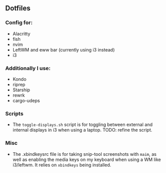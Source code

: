## Dotfiles

### Config for:

- Alacritty
- fish
- nvim
- LeftWM and eww bar (currently using i3 instead)
- i3

### Additionally I use:

- Kondo
- riprep
- Starship
- rewrk
- cargo-udeps

### Scripts

- The `toggle-displays.sh` script is for toggling between external and internal displays in
i3 when using a laptop. TODO: refine the script.

### Misc

- The .xbindkeysrc file is for taking snip-tool screenshots with `maim`, as well as enabling
the media keys on my keyboard when using a WM like i3/leftwm. It relies on `xbindkeys` being
installed.
